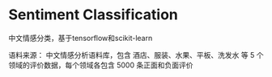 # Sentiment Classification
中文情感分类，基于tensorflow和scikit-learn

语料来源：
中文情感分析语料库，包含 酒店、服装、水果、平板、洗发水 等 5 个领域的评价数据，每个领域各包含 5000 条正面和负面评价
